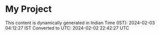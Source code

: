 # My Project

This content is dynamically generated in Indian Time (IST): 2024-02-03 04:12:27 IST
Converted to UTC: 2024-02-02 22:42:27 UTC
